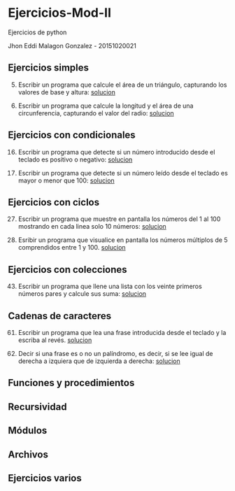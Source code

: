 # Ejercicios-Mod-II

Ejercicios de python

Jhon Eddi Malagon Gonzalez - 20151020021

## Ejercicios simples

5. Escribir un programa que calcule el área de un triángulo, capturando los valores de base y altura:
[solucion](https://github.com/JhonEddi/Ejercicios-Mod-II/blob/master/Ejercicios/5.py)

6. Escribir un programa que calcule la longitud y el área de una circunferencia, capturando el valor del radio:
[solucion](https://github.com/JhonEddi/Ejercicios-Mod-II/blob/master/Ejercicios/6.py)

## Ejercicios con condicionales

16. Escribir un programa que detecte si un número introducido desde el teclado es positivo o negativo:
[solucion](https://github.com/JhonEddi/Ejercicios-Mod-II/blob/master/Ejercicios/16.py)

19. Escribir un programa que detecte si un número leído desde el teclado es mayor o menor que 100:
[solucion](https://github.com/JhonEddi/Ejercicios-Mod-II/blob/master/Ejercicios/19.py)

## Ejercicios con ciclos

27. Escribir un programa que muestre en pantalla los números del 1 al 100 mostrando en cada linea solo 10 números:
[solucion](https://github.com/JhonEddi/Ejercicios-Mod-II/blob/master/Ejercicios/27.py)

29. Esribir un programa que visualice en pantalla los números múltiplos de 5 comprendidos entre 1 y 100.
[solucion](https://github.com/JhonEddi/Ejercicios-Mod-II/blob/master/Ejercicios/29.py)

## Ejercicios con colecciones

43. Escribir un programa que llene una lista con los veinte primeros números pares y calcule sus suma:
[solucion](https://github.com/JhonEddi/Ejercicios-Mod-II/blob/master/Ejercicios/43.py)

## Cadenas de caracteres

61. Escribir un programa que lea una frase introducida desde el teclado y la escriba al revés.
[solucion](https://github.com/JhonEddi/Ejercicios-Mod-II/blob/master/Ejercicios/61.py)

63. Decir si una frase es o no un palíndromo, es decir, si se lee igual de derecha a izquiera que de izquierda a derecha:
[solucion](https://github.com/JhonEddi/Ejercicios-Mod-II/blob/master/Ejercicios/63.py)

## Funciones y procedimientos

## Recursividad

## Módulos

## Archivos

## Ejercicios varios
